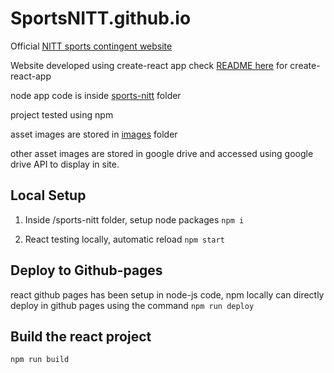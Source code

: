 # SportsNITT.github.io

Official [NITT sports contingent website](https://sportscontingent.nitt.edu)

Website developed using create-react app check [README here](/sports-nitt/README.md) for create-react-app

node app code is inside [sports-nitt](/sports-nitt/) folder

project tested using npm

asset images are stored in [images](/images/) folder

other asset images are stored in google drive and accessed using google drive API to display in site.

## Local Setup

1. Inside /sports-nitt folder, setup node packages ```npm i```

2. React testing locally, automatic reload ```npm start```

## Deploy to Github-pages

react github pages has been setup in node-js code, npm locally can directly deploy in github pages using the command ```npm run deploy```

## Build the react project

```npm run build```